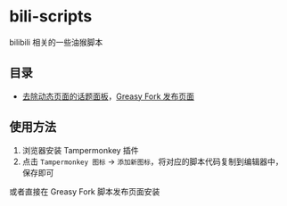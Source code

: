 # bili-scripts

 bilibili 相关的一些油猴脚本

## 目录

* [去除动态页面的话题面板](./remove-topic-panel.js)，[Greasy Fork 发布页面](https://greasyfork.org/zh-CN/scripts/458344-%E7%A7%BB%E9%99%A4-bilibili-%E5%8A%A8%E6%80%81%E8%AF%9D%E9%A2%98)

## 使用方法

1. 浏览器安装 Tampermonkey 插件
2. 点击 <code>Tampermonkey 图标</code> -> <code>添加新图标</code>，将对应的脚本代码复制到编辑器中，保存即可

或者直接在 Greasy Fork 脚本发布页面安装
